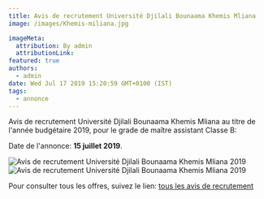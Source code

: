 ```yaml
---
title: Avis de recrutement Université Djilali Bounaama Khemis Mliana
image: /images/Khemis-miliana.jpg

imageMeta:
  attribution: By admin
  attributionLink:
featured: true
authors:
  - admin
date: Wed Jul 17 2019 15:20:59 GMT+0100 (IST)
tags:
  - annonce
---
```


Avis de recrutement Université Djilali Bounaama Khemis Mliana au titre de l'année budgétaire 2019, pour le grade de maître assistant Classe B:

Date de l'annonce: **15 juillet 2019**.

![Avis de recrutement Université Djilali Bounaama Khemis Mliana 2019 ](/images/khmis_meliana_2019_1.jpg)
![Avis de recrutement Université Djilali Bounaama Khemis Mliana 2019 ](/images/khmis_meliana_2019_2.jpg)


Pour consulter tous les offres, suivez le lien: [tous les avis de recrutement](/tous_les_avis_de_recrutement_annee_budgetaire_2019/)
